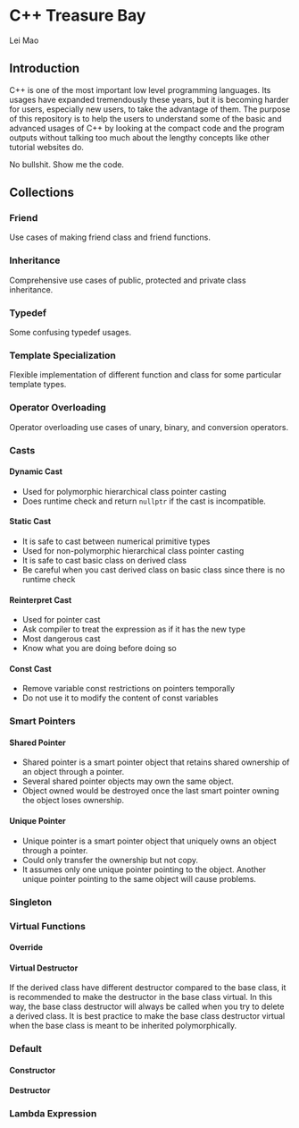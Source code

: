 # C++ Treasure Bay

Lei Mao

## Introduction

C++ is one of the most important low level programming languages. Its usages have expanded tremendously these years, but it is becoming harder for users, especially new users, to take the advantage of them. The purpose of this repository is to help the users to understand some of the basic and advanced usages of C++ by looking at the compact code and the program outputs without talking too much about the lengthy concepts like other tutorial websites do.

No bullshit. Show me the code.

## Collections

### Friend

Use cases of making friend class and friend functions.

### Inheritance

Comprehensive use cases of public, protected and private class inheritance.

### Typedef

Some confusing typedef usages.

### Template Specialization

Flexible implementation of different function and class for some particular template types.

### Operator Overloading

Operator overloading use cases of unary, binary, and conversion operators.

### Casts

#### Dynamic Cast

* Used for polymorphic hierarchical class pointer casting
* Does runtime check and return `nullptr` if the cast is incompatible.

#### Static Cast

* It is safe to cast between numerical primitive types
* Used for non-polymorphic hierarchical class pointer casting
* It is safe to cast basic class on derived class
* Be careful when you cast derived class on basic class since there is no runtime check

#### Reinterpret Cast

* Used for pointer cast
* Ask compiler to treat the expression as if it has the new type
* Most dangerous cast
* Know what you are doing before doing so

#### Const Cast

* Remove variable const restrictions on pointers temporally
* Do not use it to modify the content of const variables

### Smart Pointers

#### Shared Pointer

* Shared pointer is a smart pointer object that retains shared ownership of an object through a pointer. 
* Several shared pointer objects may own the same object. 
* Object owned would be destroyed once the last smart pointer owning the object loses ownership.

#### Unique Pointer

* Unique pointer is a smart pointer object that uniquely owns an object through a pointer.
* Could only transfer the ownership but not copy.
* It assumes only one unique pointer pointing to the object. Another unique pointer pointing to the same object will cause problems.

### Singleton


### Virtual Functions

#### Override

#### Virtual Destructor

If the derived class have different destructor compared to the base class, it is recommended to make the destructor in the base class virtual. In this way, the base class destructor will always be called when you try to delete a derived class. It is best practice to make the base class destructor virtual when the base class is meant to be inherited polymorphically.

### Default

#### Constructor

#### Destructor


### Lambda Expression